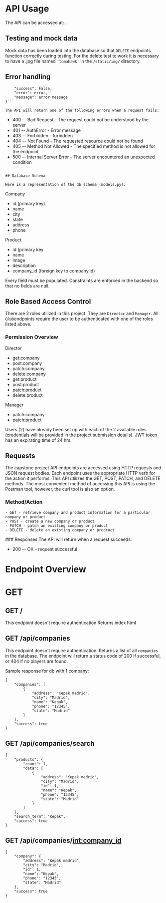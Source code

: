 # API Usage

The API can be accessed at: .

## Testing and mock data

Mock data has been loaded into the database so that `DELETE` endpoints function correctly during testing. 
For the delete test to work it is necessary to have a .jpg file named `'tomahawk'` in the `/static/img/` directory.


## Error handling

```{
    "success": False,
    "error": error,
    "message": error message
}```

The API will return one of the following errors when a request fails:

```
- 400 -- Bad Request - The request could not be understood by the server
- 401 -- AuthError - Error message
- 403 -- Forbidden - forbidden
- 404 -- Not Found - The requested resource could not be found
- 405 -- Method Not Allowed - The specified method is not allowed for the endpoint
- 500 -- Internal Server Error - The server encountered an unexpected condition
```

## Database Schema

Here is a representation of the db schema (models.py):

```
Company
- id (primary key)
- name
- city
- state
- address
- phone

Product
- id (primary key
- name
- image
- description
- company_id (foreign key to company.id)

Every field must be populated. Constraints are enforced in the backend so that no fields are null. 


## Role Based Access Control

There are 2 roles utilized in this project. They are `Director` and `Manager`. All `CRUD`endpoints require the user to be authenticated with one of the roles listed above.

### Permission Overview

Director

- get:company
- post:company
- patch:company
- delete:company
- get:product
- post:product
- patch:product
- delete:product

Manager

- patch:company
- patch:product

Users (2) have already been set up with each of the 2 available roles (credentials will be provided in the project submission details). JWT token has an expirating time of 24 hrs.

## Requests

The capstone project API endpoints are accessed using HTTP requests and JSON request bodies. Each endpoint uses the appropriate HTTP verb for the action it performs. This API utilizes the GET, POST, PATCH, and DELETE methods. The most convenient method of accessing this API is using the Postman tool, however, the curl tool is also an option.

### Method/Action
```
- GET - retrieve company and product information for a particular company or product
- POST - create a new company or product
- PATCH - patch an existing company or product
- DELETE - delete an existing company or prodcuct
```

### Responses
The API will return when a request succeeds:

- 200 -- OK - request successful


# Endpoint Overview

# GET


## GET /
This endpoint doesn't require authentication
Returns index html

## GET /api/companies

This endpoint doesn't require authentication.
Returns a list of all `companies` in the database.
The endpoint will return a status code of 200 if successful, or 404 if no players are found.

Sample response for db with 1 company:
```
{
    "companies": [
        {
            "address": "Kepak madrid",
            "city": "Madrid",
            "name": "Kepak",
            "phone": "12345",
            "state": "Madrid"
        }
    ],
    "success": true
}
```

## GET /api/companies/search
```
{
    "products": {
        "count": 1,
        "data": [
            {
                "address": "Kepak madrid",
                "city": "Madrid",
                "id": 1,
                "name": "Kepak",
                "phone": "12345",
                "state": "Madrid"
            }
        ]
    },
    "search_term": "Kepak",
    "success": true
}
```

## GET /api/companies/<int:company_id>

```
{
    "company": {
        "address": "Kepak madrid",
        "city": "Madrid",
        "id": 1,
        "name": "Kepak",
        "phone": "12345",
        "state": "Madrid"
    },
    "success": true
}
```
